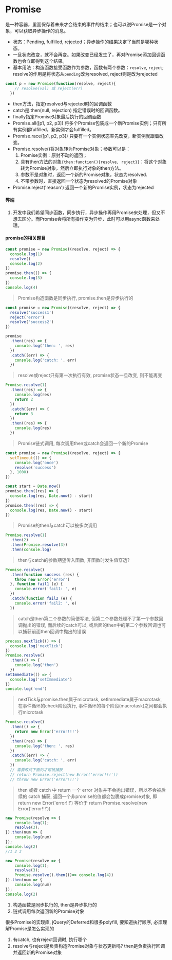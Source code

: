 # Promise

是一种容器，里面保存着未来才会结束的事件的结束；也可以说Promise是一个对象，可以获取异步操作的消息。

- 状态：Pending, fulfilled, rejected；异步操作的结果决定了当前是哪种状态。
- 一旦状态改变，就不会再变。如果改变已经发生了，再对Promise添加回调函数也会立即得到这个结果。
- 基本用法：构造函数接受函数作为参数，函数有两个参数：`resolve`, `reject`; resolve的作用是将状态从`pending`改为resolved, reject则是改为rejected
```javascript
const p = new Promise(function(resolve, reject){
    // resolve(val) 或 reject(err)
  })
```
- then方法，指定resolved与rejected时的回调函数
- catch是.then(null, rejection) 指定错误时的回调函数。
- finally指定Promise对象最后执行的回调函数
- Promise.all([p1, p2, p3]) 将多个Promise包装成一个新Promise实例；只有所有实例都fulfilled，新实例才会fulfilled。
- Promise.race([p1, p2, p3]) 只要有一个实例状态率先改变，新实例就跟着改变。
- Promise.resolve()将对象转为Promise对象；参数可以是：
  1. Promise实例：原封不动的返回；
  2. 具有then方法的对象`{then:function(){resolve, reject}}`：将这个对象转为Promise对象，然后立即执行对象的then方法。
  3. 参数不是对象时，返回一个新的Promise对象，状态为resolved.
  4. 不带参数时，直接返回一个状态为resolved的Promise对象
- Promise.reject('reason') 返回一个新的Promise实例，状态为rejected

#### 弊端
1. 开发中我们希望同步函数，同步执行，异步操作再用Promise来处理，但又不想去区分。而Promise会将所有操作变为异步，此时可以用async函数来处理。


#### promise的相关题目

```js
const promise = new Promise((resolve, reject) => {
  console.log(1)
  resolve()
  console.log(2)
})
promise.then(() => {
  console.log(3)
})
console.log(4)
```

> Promise构造函数是同步执行, promise.then是异步执行的

```js
const promise = new Promise((resolve, reject) => {
  resolve('success1')
  reject('error')
  resolve('success2')
})

promise
  .then((res) => {
    console.log('then: ', res)
  })
  .catch((err) => {
    console.log('catch: ', err)
  })
```

> resolve或reject只有第一次执行有效, promise状态一旦改变, 则不能再变

```js
Promise.resolve(1)
  .then((res) => {
    console.log(res)
    return 2
  })
  .catch((err) => {
    return 3
  })
  .then((res) => {
    console.log(res)
  })
```

> Promise链式调用, 每次调用then或catch会返回一个新的Promise

```js
const promise = new Promise((resolve, reject) => {
  setTimeout(() => {
    console.log('once')
    resolve('success')
  }, 1000)
})

const start = Date.now()
promise.then((res) => {
  console.log(res, Date.now() - start)
})
promise.then((res) => {
  console.log(res, Date.now() - start)
})
```

> Promise的then与catch可以被多次调用

```js
Promise.resolve(1)
  .then(2)
  .then(Promise.resolve(3))
  .then(console.log)
```

> then与catch的参数期望传入函数, 非函数时发生值穿透?

```js
Promise.resolve()
  .then(function success (res) {
    throw new Error('error')
  }, function fail1 (e) {
    console.error('fail1: ', e)
  })
  .catch(function fail2 (e) {
    console.error('fail2: ', e)
  })
```

> catch是then第二个参数的简便写法, 但第二个参数处理不了第一个参数回调抛出的错误, 而后续的catch可以, 或后面的then中的第二个参数回调也可以捕获前面then回调中抛出的错误

```js
process.nextTick(() => {
  console.log('nextTick')
})
Promise.resolve()
  .then(() => {
    console.log('then')
  })
setImmediate(() => {
  console.log('setImmediate')
})
console.log('end')
```

> nextTick与promise.then属于microtask, setImmediate属于macrotask, 在事件循环的check阶段执行, 事件循环的每个阶段(macrotask)之间都会执行microtask

```js
Promise.resolve()
  .then(() => {
    return new Error('error!!!')
  })
  .then((res) => {
    console.log('then: ', res)
  })
  .catch((err) => {
    console.log('catch: ', err)
  })
  // 需要改成下面的才可被捕获
  // return Promise.reject(new Error('error!!!'))
  // throw new Error('error!!!')
```
> then 或者 catch 中 return 一个 error 对象并不会抛出错误，所以不会被后续的 catch 捕获, 返回一个非promise的值都会包裹成promise对象, 即 return new Error('error!!!') 等价于 return Promise.resolve(new Error('error!!!'))

```js
new Promise(resolve => {
    console.log(1);
    resolve(3);
}).then(num => {
    console.log(num)
});
console.log(2)
//1 2 3

new Promise(resolve => {
    console.log(1);
    resolve(3);
    Promise.resolve().then(()=> console.log(4))
}).then(num => {
    console.log(num)
});
console.log(2)

```

1. 构造函数是同步执行的, then是异步执行的
2. 链式调用每次返回新的Promise对象

很多Promise的实现库, jQuery的Deferred和很多polyfill, 要知道执行顺序, 必须理解Promise是怎么实现的


1. 有catch, 也有reject回调时, 执行哪个
2. resolve与reject是负责构造Promise对象与状态更新吗? then是负责执行回调并返回新的Promise对象
